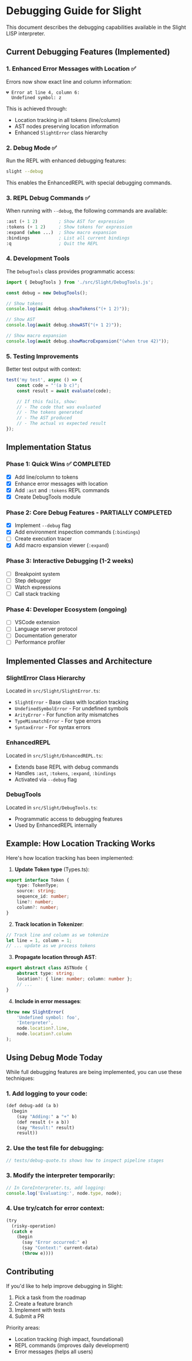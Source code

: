 # Debugging Guide for Slight

This document describes the debugging capabilities available in the Slight LISP interpreter.

## Current Debugging Features (Implemented)

### 1. Enhanced Error Messages with Location ✅

Errors now show exact line and column information:
```
💔 Error at line 4, column 6:
  Undefined symbol: z
```

This is achieved through:
- Location tracking in all tokens (line/column)
- AST nodes preserving location information
- Enhanced `SlightError` class hierarchy

### 2. Debug Mode ✅

Run the REPL with enhanced debugging features:
```bash
slight --debug
```

This enables the EnhancedREPL with special debugging commands.

### 3. REPL Debug Commands ✅

When running with `--debug`, the following commands are available:

```lisp
:ast (+ 1 2)        ; Show AST for expression
:tokens (+ 1 2)     ; Show tokens for expression
:expand (when ...)  ; Show macro expansion
:bindings           ; List all current bindings
:q                  ; Quit the REPL
```

### 4. Development Tools

The `DebugTools` class provides programmatic access:

```typescript
import { DebugTools } from './src/Slight/DebugTools.js';

const debug = new DebugTools();

// Show tokens
console.log(await debug.showTokens("(+ 1 2)"));

// Show AST
console.log(await debug.showAST("(+ 1 2)"));

// Show macro expansion
console.log(await debug.showMacroExpansion("(when true 42)"));
```

### 5. Testing Improvements

Better test output with context:

```typescript
test('my test', async () => {
    const code = "'(a b c)";
    const result = await evaluate(code);

    // If this fails, show:
    // - The code that was evaluated
    // - The tokens generated
    // - The AST produced
    // - The actual vs expected result
});
```

## Implementation Status

### Phase 1: Quick Wins ✅ COMPLETED
- [x] Add line/column to tokens
- [x] Enhance error messages with location
- [x] Add `:ast` and `:tokens` REPL commands
- [x] Create DebugTools module

### Phase 2: Core Debug Features - PARTIALLY COMPLETED
- [x] Implement `--debug` flag
- [x] Add environment inspection commands (`:bindings`)
- [ ] Create execution tracer
- [x] Add macro expansion viewer (`:expand`)

### Phase 3: Interactive Debugging (1-2 weeks)
- [ ] Breakpoint system
- [ ] Step debugger
- [ ] Watch expressions
- [ ] Call stack tracking

### Phase 4: Developer Ecosystem (ongoing)
- [ ] VSCode extension
- [ ] Language server protocol
- [ ] Documentation generator
- [ ] Performance profiler

## Implemented Classes and Architecture

### SlightError Class Hierarchy
Located in `src/Slight/SlightError.ts`:
- `SlightError` - Base class with location tracking
- `UndefinedSymbolError` - For undefined symbols
- `ArityError` - For function arity mismatches
- `TypeMismatchError` - For type errors
- `SyntaxError` - For syntax errors

### EnhancedREPL
Located in `src/Slight/EnhancedREPL.ts`:
- Extends base REPL with debug commands
- Handles `:ast`, `:tokens`, `:expand`, `:bindings`
- Activated via `--debug` flag

### DebugTools
Located in `src/Slight/DebugTools.ts`:
- Programmatic access to debugging features
- Used by EnhancedREPL internally

## Example: How Location Tracking Works

Here's how location tracking has been implemented:

1. **Update Token type** (Types.ts):
```typescript
export interface Token {
    type: TokenType;
    source: string;
    sequence_id: number;
    line?: number;
    column?: number;
}
```

2. **Track location in Tokenizer**:
```typescript
// Track line and column as we tokenize
let line = 1, column = 1;
// ... update as we process tokens
```

3. **Propagate location through AST**:
```typescript
export abstract class ASTNode {
    abstract type: string;
    location?: { line: number; column: number };
    // ...
}
```

4. **Include in error messages**:
```typescript
throw new SlightError(
    'Undefined symbol: foo',
    'Interpreter',
    node.location?.line,
    node.location?.column
);
```

## Using Debug Mode Today

While full debugging features are being implemented, you can use these techniques:

### 1. Add logging to your code:
```lisp
(def debug-add (a b)
  (begin
    (say "Adding:" a "+" b)
    (def result (+ a b))
    (say "Result:" result)
    result))
```

### 2. Use the test file for debugging:
```typescript
// tests/debug-quote.ts shows how to inspect pipeline stages
```

### 3. Modify the interpreter temporarily:
```typescript
// In CoreInterpreter.ts, add logging:
console.log('Evaluating:', node.type, node);
```

### 4. Use try/catch for error context:
```lisp
(try
  (risky-operation)
  (catch e
    (begin
      (say "Error occurred:" e)
      (say "Context:" current-data)
      (throw e))))
```

## Contributing

If you'd like to help improve debugging in Slight:

1. Pick a task from the roadmap
2. Create a feature branch
3. Implement with tests
4. Submit a PR

Priority areas:
- Location tracking (high impact, foundational)
- REPL commands (improves daily development)
- Error messages (helps all users)